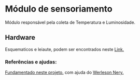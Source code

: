 <h1> Módulo de sensoriamento </h1>
<p>
Módulo responsável pela coleta de Temperatura e Luminosidade. <br />
</p>

<h2> Hardware </h2>
Esquematicos e leiaute, podem ser encontrados neste <a href="https://github.com/OgliariNatan/bolsaDePesquisa/tree/master/Hardware">Link.</a> <br />

<h3> Referências e ajudas: </h3>
<a href="https://www.hackster.io/arjun/nrf24l01-with-attiny85-3-pins-74a1f2">Fundamentado neste projeto.</a>
 com ajuda do <a href="https://www.facebook.com/werlesonnery?fref=ufi">Werleson Nery.</a> <br/>

